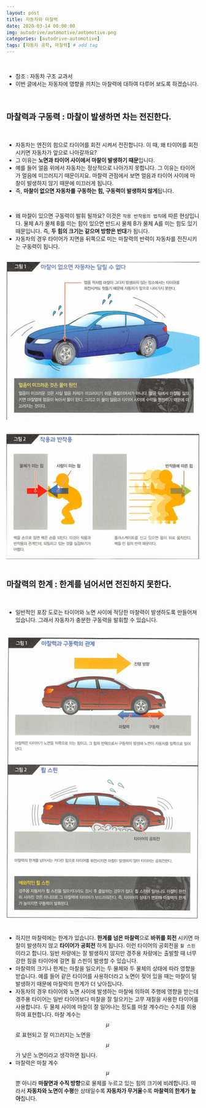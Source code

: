 ```yaml
---
layout: post
title: 자동차와 마찰력
date: 2020-03-14 00:00:00
img: autodrive/automotive/automotive.png
categories: [autodrive-automotive] 
tags: [자동차 공학, 마찰력] # add tag
---
```


<br>

- 참조 : 자동차 구조 교과서
- 이번 글에서는 자동차에 영향을 끼치는 마찰력에 대하여 다루어 보도록 하겠습니다.

<br>

## **마찰력과 구동력 : 마찰이 발생하면 차는 전진한다.**

<br>

- 자동차는 엔진의 힘으로 타이어를 회전 시켜서 전진합니다. 이 때, 왜 타이어를 회전시키면 자동차가 앞으로 나아갈까요?
- 그 이유는 **노면과 타이어 사이에서 마찰이 발생하기 때문**입니다.
- 예를 들어 얼음 위에서 자동차는 정상적으로 나아가지 못합니다. 그 이유는 타이어가 얼음에 미끄러지기 때문이지요. 마찰력 관점에서 보면  얼음과 타이어 사이에 마찰이 발생하지 않기 때문에 미끄러게 됩니다.
- 즉, **마찰이 없으면 자동차를 구동하는 힘, 구동력이 발생하지 않게**됩니다.

<br>

- 왜 마찰이 있으면 구동력이 발휘 될까요? 이것은 `작용 반작용의 법칙`에 따른 현상입니다. 물체 A가 물체 B를 미는 힘이 있으면 반드시 물체 B가 물체 A를 미는 힘도 있기 때문입니다. 즉, **두 힘의 크기는 같으며 방향은 반대**가 됩니다.
- 자동차의 경우 타이어가 지면을 뒤쪽으로 미는 마찰력의 반력이 자동차를 전진시키는 구동력이 됩니다.

<br>
<center><img src="../assets/img/autodrive/automotive/friction/0.png" alt="Drawing" style="width: 800px;"/></center>
<br>

<br>
<center><img src="../assets/img/autodrive/automotive/friction/1.png" alt="Drawing" style="width: 800px;"/></center>
<br>

## **마찰력의 한계 : 한계를 넘어서면 전진하지 못한다.**

<br>

- 일반적인 포장 도로는 타이어와 노면 사이에 적당한 마찰력이 발생하도록 만들어져 있습니다. 그래서 자동차가 충분한 구동력을 발휘할 수 있습니다.

<br>
<center><img src="../assets/img/autodrive/automotive/friction/2.png" alt="Drawing" style="width: 800px;"/></center>
<br>

- 하지만 마찰력에는 한계가 있습니다. **한계를 넘은 마찰력**으로 **바퀴를 회전** 시키면 마찰이 발생하지 않고 **타이어가 공회전** 하게 됩니다. 이런 타이어의 공회전을 `휠 스핀` 이라고 합니다. 일반 차량에는 잘 발생하지 않지만 경주용 차량에는 출발할 때 너무 강한 힘을 타이어에 걸면 휠 스핀이 발생할 수 있습니다.
- 마찰력의 크기나 한계는 마찰을 일으키는 두 물체와 두 물체의 상태에 따라 영향을 받습니다. 예를 들어 같은 타이어를 사용하더라고 노면이 젖어 있을 때는 마찰이 덜 발생하기 때문에 마찰력의 한계가 더 낮아집니다. 
- 자동차의 경우 타이어와 노면 사이에 발생하는 마찰에 의하여 주행에 영향을 받는데 경주용 타이어는 일반 타이어보다 마찰을 잘 일으키는 고무 재질을 사용한 타이어를 사용합니다.
두 물체 사이에 마찰이 잘 일어나는 정도를 마찰 계수라는 수치를 이용하여 표현합니다. 마찰 계수는 $$ \mu $$로 표현되고 잘 미끄러지는 노면을 $$ \mu $$가 낮은 노면이라고 생각하면 됩니다. 
- 마찰력은 마찰 계수 $$ \mu $$ 뿐 아니라 **마찰면과 수직 방향**으로 물체를 누르고 있는 힘의 크기에 비례합니다. 따라서 **자동차와 노면이 수평**한 상태일수록 **자동차가 무거울**수록 **마찰력의 한계가 높아**집니다.